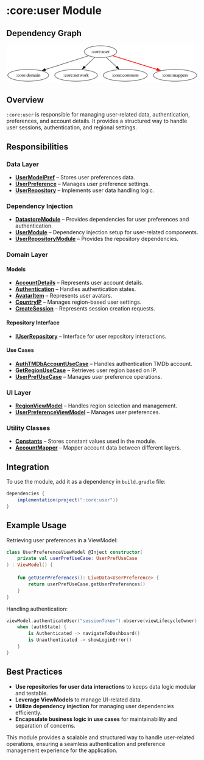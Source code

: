 # :core:user Module

## Dependency Graph

![Dependency graph](../../docs/images/module-graphs/core-user.svg)

## Overview

`:core:user` is responsible for managing user-related data, authentication, preferences, and account details. It provides a structured way to handle user sessions, authentication, and regional settings.

## Responsibilities

### Data Layer

- **[UserModelPref](../user/src/main/kotlin/com/waffiq/bazz_movies/core/user/data/model/UserModelPref.kt)** – Stores user preferences data.
- **[UserPreference](../user/src/main/kotlin/com/waffiq/bazz_movies/core/user/data/model/UserPreference.kt)** – Manages user preference settings.
- **[UserRepository](../user/src/main/kotlin/com/waffiq/bazz_movies/core/user/data/repository/UserRepository.kt)** – Implements user data handling logic.

### Dependency Injection

- **[DatastoreModule](../user/src/main/kotlin/com/waffiq/bazz_movies/core/user/di/DatastoreModule.kt)** – Provides dependencies for user preferences and authentication.
- **[UserModule](../user/src/main/kotlin/com/waffiq/bazz_movies/core/user/di/UserModule.kt)** – Dependency injection setup for user-related components.
- **[UserRepositoryModule](../user/src/main/kotlin/com/waffiq/bazz_movies/core/user/di/UserRepositoryModule.kt)** – Provides the repository dependencies.

### Domain Layer

#### Models

- **[AccountDetails](../user/src/main/kotlin/com/waffiq/bazz_movies/core/user/domain/model/account/AccountDetails.kt)** – Represents user account details.
- **[Authentication](../user/src/main/kotlin/com/waffiq/bazz_movies/core/user/domain/model/account/Authentication.kt)** – Handles authentication states.
- **[AvatarItem](../user/src/main/kotlin/com/waffiq/bazz_movies/core/user/domain/model/account/AvatarItem.kt)** – Represents user avatars.
- **[CountryIP](../user/src/main/kotlin/com/waffiq/bazz_movies/core/user/domain/model/account/CountryIP.kt)** – Manages region-based user settings.
- **[CreateSession](../user/src/main/kotlin/com/waffiq/bazz_movies/core/user/domain/model/account/CreateSession.kt)** – Represents session creation requests.

#### Repository Interface

- **[IUserRepository](../user/src/main/kotlin/com/waffiq/bazz_movies/core/user/domain/repository/IUserRepository.kt)** – Interface for user repository interactions.

#### Use Cases

- **[AuthTMDbAccountUseCase](../user/src/main/kotlin/com/waffiq/bazz_movies/core/user/domain/usecase/authtmdbaccount/AuthTMDbAccountUseCase.kt)** – Handles authentication TMDb account.
- **[GetRegionUseCase](../user/src/main/kotlin/com/waffiq/bazz_movies/core/user/domain/usecase/getregion/GetRegionUseCase.kt)** – Retrieves user region based on IP.
- **[UserPrefUseCase](../user/src/main/kotlin/com/waffiq/bazz_movies/core/user/domain/usecase/userpreference/UserPrefUseCase.kt)** – Manages user preference operations.

### UI Layer

- **[RegionViewModel](../user/src/main/kotlin/com/waffiq/bazz_movies/core/user/ui/viewmodel/RegionViewModel.kt)** – Handles region selection and management.
- **[UserPreferenceViewModel](../user/src/main/kotlin/com/waffiq/bazz_movies/core/user/ui/viewmodel/UserPreferenceViewModel.kt)** – Manages user preferences.

### Utility Classes

- **[Constants](../user/src/main/kotlin/com/waffiq/bazz_movies/core/user/utils/common/Constants.kt)** – Stores constant values used in the module.
- **[AccountMapper](../user/src/main/kotlin/com/waffiq/bazz_movies/core/user/utils/mappers/AccountMapper.kt)** – Mapper account data between different layers.

## Integration

To use the module, add it as a dependency in `build.gradle` file:

```gradle
dependencies {
    implementation(project(":core:user"))
}
```

## Example Usage

Retrieving user preferences in a ViewModel:

```kotlin
class UserPreferenceViewModel @Inject constructor(
    private val userPrefUseCase: UserPrefUseCase
) : ViewModel() {

    fun getUserPreferences(): LiveData<UserPreference> {
        return userPrefUseCase.getUserPreferences()
    }
}
```

Handling authentication:

```kotlin
viewModel.authenticateUser("sessionToken").observe(viewLifecycleOwner) { authState ->
    when (authState) {
        is Authenticated -> navigateToDashboard()
        is Unauthenticated -> showLoginError()
    }
}
```

## Best Practices

- **Use repositories for user data interactions** to keeps data logic modular and testable.
- **Leverage ViewModels** to manage UI-related data.
- **Utilize dependency injection** for managing user dependencies efficiently.
- **Encapsulate business logic in use cases** for maintainability and separation of concerns.

This module provides a scalable and structured way to handle user-related operations, ensuring a seamless authentication and preference management experience for the application.
